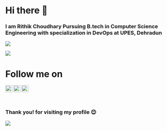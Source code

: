 
# Hi there 👋
### I am Rithik Choudhary Pursuing B.tech  in Computer Science Engineering with specialization in DevOps at UPES, Dehradun


![](https://github-readme-stats.vercel.app/api?username=burnt776&show_icons=true&line_height=30)

<p><img align="center" src="https://github-readme-streak-stats.herokuapp.com/?user=burnt776&" /></p>

# Follow me on
<a href="https://twitter.com/Rithik37231520">
  <img align="left" alt="Twitter" width="22px" src="https://cdn.jsdelivr.net/npm/simple-icons@v3/icons/twitter.svg" />
</a>

<a href="https://www.linkedin.com/in/rithik-choudhary-b43723175/">
  <img align="left" alt="Linkedin" width="22px" src="https://cdn.jsdelivr.net/npm/simple-icons@v3/icons/linkedin.svg" />
</a>

<a href="https://www.instagram.com/burnt_rithik/">
  <img align="left" alt="Instagram" width="22px" src="https://cdn.jsdelivr.net/npm/simple-icons@v3/icons/instagram.svg" />
</a>

<br>

<br>

<br>


### Thank you! for visiting my profile :blush:
 <a href="https://github.com/sumyak/github-profile-views-counter">
    <img src="https://komarev.com/ghpvc/?username=burnt776">
</a>
